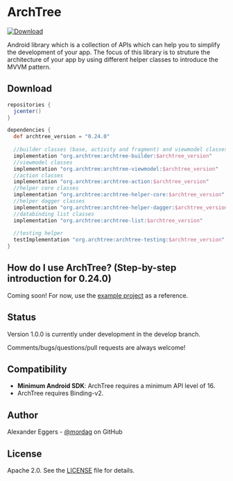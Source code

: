ArchTree
=====

[![Download](https://api.bintray.com/packages/mordag/android/archtree-builder/images/download.svg) ](https://bintray.com/mordag/android/archtree-builder/_latestVersion)

Android library which is a collection of APIs which can help you to simplify the development of your app. The focus of this library is to struture the architecture of your app by using different helper classes to introduce the MVVM pattern.

Download
--------
```gradle
repositories {
  jcenter()
}

dependencies {
  def archtree_version = "0.24.0"
  
  //builder classes (base, activity and fragment) and viewmodel classes
  implementation "org.archtree:archtree-builder:$archtree_version"
  //viewmodel classes
  implementation "org.archtree:archtree-viewmodel:$archtree_version"
  //action classes
  implementation "org.archtree:archtree-action:$archtree_version"
  //helper core classes
  implementation "org.archtree:archtree-helper-core:$archtree_version"
  //helper dagger classes
  implementation "org.archtree:archtree-helper-dagger:$archtree_version"
  //databinding list classes
  implementation "org.archtree:archtree-list:$archtree_version"
  
  //testing helper
  testImplementation "org.archtree:archtree-testing:$archtree_version"
}
```

How do I use ArchTree? (Step-by-step introduction for 0.24.0)
-------------------
Coming soon! For now, use the [example project][3] as a reference.

Status
------
Version 1.0.0 is currently under development in the develop branch.

Comments/bugs/questions/pull requests are always welcome!

Compatibility
-------------

 * **Minimum Android SDK**: ArchTree requires a minimum API level of 16.
 * ArchTree requires Binding-v2.

Author
------
Alexander Eggers - [@mordag][2] on GitHub

License
-------
Apache 2.0. See the [LICENSE][1] file for details.


[1]: https://github.com/Mordag/archtree/blob/develop/LICENSE
[2]: https://github.com/Mordag
[3]: https://github.com/Mordag/archtree/tree/develop/examples
